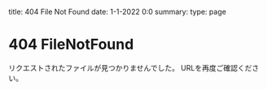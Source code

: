 title: 404 File Not Found
date: 1-1-2022 0:0
summary: 
type: page
# 404 FileNotFound
リクエストされたファイルが見つかりませんでした。
URLを再度ご確認ください。
